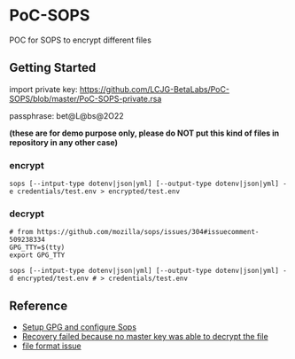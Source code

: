 # PoC-SOPS
POC for SOPS to encrypt different files


## Getting Started

import private key: https://github.com/LCJG-BetaLabs/PoC-SOPS/blob/master/PoC-SOPS-private.rsa

passphrase: bet@L@bs@2O22

**(these are for demo purpose only, please do NOT put this kind of files in repository in any other case)**

### encrypt

`sops [--intput-type dotenv|json|yml] [--output-type dotenv|json|yml] -e credentials/test.env > encrypted/test.env`

### decrypt

```
# from https://github.com/mozilla/sops/issues/304#issuecomment-509238334
GPG_TTY=$(tty)
export GPG_TTY

sops [--intput-type dotenv|json|yml] [--output-type dotenv|json|yml] -d encrypted/test.env # > credentials/test.env
```

## Reference

- [Setup GPG and configure Sops](https://www.varokas.com/secrets-in-code-with-mozilla-sops/)
- [Recovery failed because no master key was able to decrypt the file](https://github.com/mozilla/sops/issues/304#issuecomment-509238334)
- [file format issue](https://github.com/mozilla/sops/issues/367)
